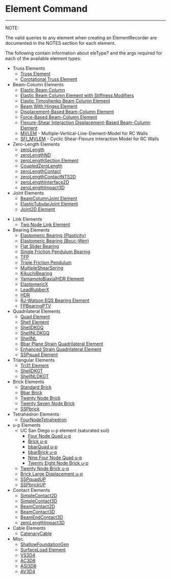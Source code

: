 # Element Command

<hr />

<p>NOTE:</p>
<p>The valid queries to any element when creating an ElementRecorder are
documented in the NOTES section for each element.</p>

<p>The following contain information about eleType? and the args
required for each of the available element types:</p>


<ul>
<li>Truss Elements
 <ul>
  <li><a href="Truss" >Truss Element</a></li>
  <li><a href="Corotational_Truss" >Corotational
 Truss Element</a></li>
 </ul>
</li>

<li>Beam-Column Elements
 <ul>
 <li><a href="ElasticBeamColumn" >Elastic Beam Column</a></li>
 <li><a href="ModElasticBeamColumn"
 >Elastic Beam Column Element with Stiffness
 Modifiers</a></li>
 <li><a href="Elastic_Timoshenko_Beam_Column"
 >Elastic Timoshenko Beam Column Element</a></li>
 <li><a href="Beam_With_Hinges" >Beam With Hinges
 Element</a></li>
 
 <li><a href="Displacement-Based_Beam-Column"
 >Displacement-Based Beam-Column Element</a></li>
 
 <li><a href="Force-Based_Beam-Column"
 >Force-Based Beam-Column Element</a></li>
 
 <li><a
 href="Flexure-Shear_Interaction_Displacement-Based_Beam-Column"
 >Flexure-Shear Interaction Displacement-Based Beam-Column Element</a></li>
 
 <li><a href="MVLEM">MVLEM</a> - Multiple-Vertical-Line-Element-Model for RC Walls</li>
 
 <li><a href="SFI_MVLEM">SFI_MVLEM</a> - Cyclic Shear-Flexure Interaction Model for RC Walls</li>
 </ul>

<li>Zero-Length Elements
<ul>
<li><a href="zeroLength" >zeroLength</a></li>

<li><a href="zeroLengthND" >zeroLengthND</a></li>

<li><a href="zeroLengthSection">zeroLengthSection Element</a></li>

<li><a href="CoupledZeroLength">CoupledZeroLength</a></li>

<li><a href="zeroLengthContact">zeroLengthContact</a></li>

<li><a href="zeroLengthContactNTS2D">zeroLengthContactNTS2D</a></li>

<li><a href="zeroLengthInterface2D">zeroLengthInterface2D</a></li>

<li><a href="zeroLengthImpact3D">zeroLengthImpact3D</a></li>
</ul></li>


<li>Joint Elements
<ul>
<li><a href="BeamColumnJoint" >BeamColumnJoint
Element</a></li>
<li><a href="ElasticTubularJoint"
>ElasticTubularJoint Element</a></li>
<li><a href="Joint2D" >Joint2D Element</a></li>
</ul></li>
</ul>
<ul>
<li>Link Elements
<ul>
<li><a href="Two_Node_Link" >Two Node Link Element</a></li>
</ul></li>

<li>Bearing Elements
<ul>
<li><a href="Elastomeric_Bearing_(Plasticity)">Elastomeric Bearing (Plasticity)</a></li>

<li><a href="Elastomeric_Bearing_(Bouc-Wen)">Elastomeric Bearing (Bouc-Wen)</a></li>

<li><a href="Flat_Slider_Bearing" >Flat Slider Bearing</a></li>

<li><a href="Single_Friction_Pendulum_Bearing">Single Friction Pendulum Bearing</a></li>

<li><a href="Triple_Friction_Pendulum_Bearing" >TFP</a></li>

<li><a href="Triple_Friction_Pendulum" >Triple Friction Pendulum</a></li>

<li><a href="MultipleShearSpring">MultipleShearSpring</a></li>

<li><a href="KikuchiBearing" >KikuchiBearing</a></li>

<li><a href="YamamotoBiaxialHDR">YamamotoBiaxialHDR Element</a></li>
<li><a href="ElastomericX" >ElastomericX</a></li>
<li><a href="LeadRubberX" >LeadRubberX</a></li>
<li><a href="HDR" >HDR</a></li>
<li><a href="RJ-Watson_EQS_Bearing" >RJ-Watson EQS Bearing Element</a></li>
<li><a href="FPBearingPTV" >FPBearingPTV</a></li>
</ul></li>

<li>Quadrilateral Elements
<ul>
<li><a href="Quad" >Quad Element</a></li>
<li><a href="Shell" >Shell Element</a></li>
<li><a href="ShellDKGQ" >ShellDKGQ</a></li>
<li><a href="ShellNLDKGQ" >ShellNLDKGQ</a></li>
<li><a href="ShellNL" >ShellNL</a></li>
<li><a href="Bbar_Plane_Strain_Quadrilateral" >Bbar Plane Strain Quadrilateral Element</a></li>
<li><a href="Enhanced_Strain_Quadrilateral" >Enhanced Strain Quadrilateral Element</a></li>
<li><a href="SSPquad" >SSPquad Element</a></li>
</ul></li>

<li>Triangular Elements
<ul>
<li><a href="Tri31" >Tri31 Element</a></li>
<li><a href="ShellDKGT" >ShellDKGT</a></li>
<li><a href="ShellNLDKGT" >ShellNLDKGT</a></li>
</ul></li>

<li>Brick Elements
<ul>
<li><a href="Standard_Brick" >Standard Brick</a></li>
<li><a href="Bbar_Brick" >Bbar Brick</a></li>
<li><a href="http://opensees.berkeley.edu/OpenSees/manuals/usermanual/734.htm">Twenty Node Brick</a></li>
<li><a href="Twenty_Seven_Node_Brick" >Twenty Seven Node Brick</a></li>
<li><a href="SSPbrick" >SSPbrick</a></li>
</ul></li>

<li>Tetrahedron Elements
<ul>
<li><a href="FourNodeTetrahedron" >FourNodeTetrahedron</a></li>
</ul></li>


<li>u-p Elements
<ul>
<li>UC San Diego u-p element (saturated soil)
<ul>
<li><a href="Four_Node_Quad_u-p" >Four Node Quad u-p</a></li>
<li><a href="Brick_u-p" >Brick u-p</a></li>
<li><a href="bbarQuad_u-p" >bbarQuad u-p</a></li>
<li><a href="bbarBrick_u-p" >bbarBrick u-p</a></li>
<li><a href="Nine_Four_Node_Quad_u-p" >Nine Four Node Quad u-p</a></li>
<li><a href="Twenty_Eight_Node_Brick_u-p">Twenty Eight Node Brick u-p</a></li>
</ul></li>

<li><a href="Twenty_Node_Brick_u-p" >Twenty Node Brick u-p</a></li>
<li><a href="Brick_Large_Displacement_u-p">Brick Large Displacement u-p</a></li>
<li><a href="SSPquadUP" >SSPquadUP</a></li>
<li><a href="SSPbrickUP" >SSPbrickUP</a></li>
</ul></li>

<li>Contact Elements
<ul>
<li><a href="SimpleContact2D" >SimpleContact2D</a></li>
<li><a href="SimpleContact3D" >SimpleContact3D</a></li>
<li><a href="BeamContact2D" >BeamContact2D</a></li>
<li><a href="BeamContact3D" >BeamContact3D</a></li>
<li><a href="BeamEndContact3D" >BeamEndContact3D</a></li>
<li><a href="zeroLengthImpact3D">zeroLengthImpact3D</a></li>
</ul></li>


<li>Cable Elements
<ul>
<li><a href="CatenaryCableElement" >CatenaryCable
</a></li>
</ul></li>

<li>Misc.
<ul>
<li><a href="ShallowFoundationGen"
>ShallowFoundationGen</a></li>
<li><a href="SurfaceLoad" >SurfaceLoad
Element</a></li>
<li><a href="VS3D4" >VS3D4</a></li>
<li><a href="AC3D8" >AC3D8</a></li>
<li><a href="ASI3D8" >ASI3D8</a></li>
<li><a href="AV3D4" >AV3D4</a></li>
</ul></li>
</ul>
